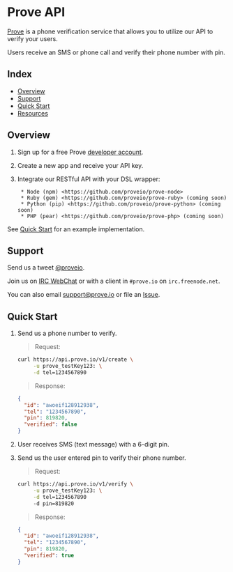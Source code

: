 
# Prove API

[Prove](http://prove.io) is a phone verification service that allows you to utilize our API to verify your users.

Users receive an SMS or phone call and verify their phone number with pin.


## Index

* [Overview](#overview)
* [Support](#support)
* [Quick Start](#quick-start)
* [Resources](#resources)


## Overview

1. Sign up for a free Prove [developer account](http://prove.io/signup).
2. Create a new app and receive your API key.
3. Integrate our RESTful API with your DSL wrapper:

        * Node (npm) <https://github.com/proveio/prove-node>
        * Ruby (gem) <https://github.com/proveio/prove-ruby> (coming soon)
        * Python (pip) <https://github.com/proveio/prove-python> (coming soon)
        * PHP (pear) <https://github.com/proveio/prove-php> (coming soon)

See [Quick Start](#quick-start) for an example implementation.


## Support

Send us a tweet [@proveio](http://twitter.com/proveio).

Join us on [IRC WebChat](http://webchat.freenode.net/?channels=prove.io) or with a client in `#prove.io` on `irc.freenode.net`.

You can also email <support@prove.io> or file an [Issue](https://github.com/proveio/prove-api/issues/new).


## Quick Start

1. Send us a phone number to verify.

    > Request:

    ```bash
    curl https://api.prove.io/v1/create \
         -u prove_testKey123: \
         -d tel=1234567890
    ```

    > Response:

    ```json
    {
      "id": "awoeif128912938",
      "tel": "1234567890",
      "pin": 819820,
      "verified": false
    }
    ```

2. User receives SMS (text message) with a 6-digit pin.

3. Send us the user entered pin to verify their phone number.

    > Request:

    ```bash
    curl https://api.prove.io/v1/verify \
         -u prove_testKey123: \
         -d tel=1234567890
         -d pin=819820
    ```

    > Response:

    ```json
    {
      "id": "awoeif128912938",
      "tel": "1234567890",
      "pin": 819820,
      "verified": true
    }
    ```
